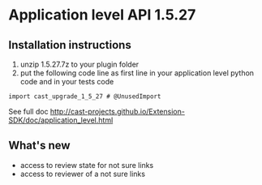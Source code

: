 # Application level API 1.5.27

## Installation instructions


1. unzip 1.5.27.7z to your plugin folder
2. put the following code line as first line in your application level python code and in your tests code

`import cast_upgrade_1_5_27 # @UnusedImport`

See full doc http://cast-projects.github.io/Extension-SDK/doc/application_level.html

## What's new

* access to review state for not sure links
* access to reviewer of a not sure links